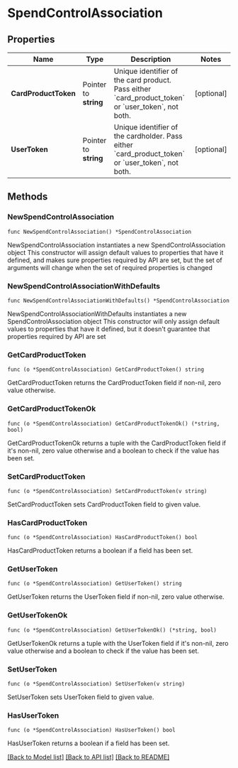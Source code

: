 # SpendControlAssociation

## Properties

Name | Type | Description | Notes
------------ | ------------- | ------------- | -------------
**CardProductToken** | Pointer to **string** | Unique identifier of the card product.  Pass either &#x60;card_product_token&#x60; or &#x60;user_token&#x60;, not both. | [optional] 
**UserToken** | Pointer to **string** | Unique identifier of the cardholder.  Pass either &#x60;card_product_token&#x60; or &#x60;user_token&#x60;, not both. | [optional] 

## Methods

### NewSpendControlAssociation

`func NewSpendControlAssociation() *SpendControlAssociation`

NewSpendControlAssociation instantiates a new SpendControlAssociation object
This constructor will assign default values to properties that have it defined,
and makes sure properties required by API are set, but the set of arguments
will change when the set of required properties is changed

### NewSpendControlAssociationWithDefaults

`func NewSpendControlAssociationWithDefaults() *SpendControlAssociation`

NewSpendControlAssociationWithDefaults instantiates a new SpendControlAssociation object
This constructor will only assign default values to properties that have it defined,
but it doesn't guarantee that properties required by API are set

### GetCardProductToken

`func (o *SpendControlAssociation) GetCardProductToken() string`

GetCardProductToken returns the CardProductToken field if non-nil, zero value otherwise.

### GetCardProductTokenOk

`func (o *SpendControlAssociation) GetCardProductTokenOk() (*string, bool)`

GetCardProductTokenOk returns a tuple with the CardProductToken field if it's non-nil, zero value otherwise
and a boolean to check if the value has been set.

### SetCardProductToken

`func (o *SpendControlAssociation) SetCardProductToken(v string)`

SetCardProductToken sets CardProductToken field to given value.

### HasCardProductToken

`func (o *SpendControlAssociation) HasCardProductToken() bool`

HasCardProductToken returns a boolean if a field has been set.

### GetUserToken

`func (o *SpendControlAssociation) GetUserToken() string`

GetUserToken returns the UserToken field if non-nil, zero value otherwise.

### GetUserTokenOk

`func (o *SpendControlAssociation) GetUserTokenOk() (*string, bool)`

GetUserTokenOk returns a tuple with the UserToken field if it's non-nil, zero value otherwise
and a boolean to check if the value has been set.

### SetUserToken

`func (o *SpendControlAssociation) SetUserToken(v string)`

SetUserToken sets UserToken field to given value.

### HasUserToken

`func (o *SpendControlAssociation) HasUserToken() bool`

HasUserToken returns a boolean if a field has been set.


[[Back to Model list]](../README.md#documentation-for-models) [[Back to API list]](../README.md#documentation-for-api-endpoints) [[Back to README]](../README.md)


